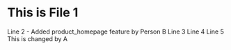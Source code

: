 # This is File 1
Line 2 - Added product_homepage feature by Person B
Line 3
Line 4
Line 5
This is changed by A